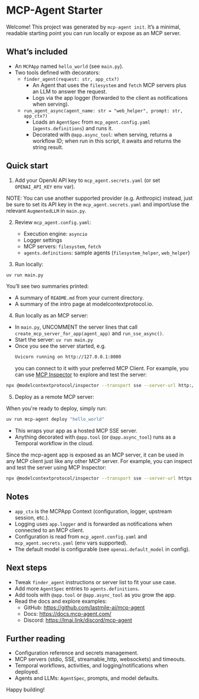 # MCP-Agent Starter

Welcome! This project was generated by `mcp-agent init`. It’s a minimal, readable starting point you can run locally or expose as an MCP server.

## What’s included

- An `MCPApp` named `hello_world` (see `main.py`).
- Two tools defined with decorators:
  - `finder_agent(request: str, app_ctx?)`
    - An Agent that uses the `filesystem` and `fetch` MCP servers plus an LLM to answer the request.
    - Logs via the app logger (forwarded to the client as notifications when serving).
  - `run_agent_async(agent_name: str = "web_helper", prompt: str, app_ctx?)`
    - Loads an `AgentSpec` from `mcp_agent.config.yaml` (`agents.definitions`) and runs it.
    - Decorated with `@app.async_tool`: when serving, returns a workflow ID; when run in this script, it awaits and returns the string result.

## Quick start

1. Add your OpenAI API key to `mcp_agent.secrets.yaml` (or set `OPENAI_API_KEY` env var).

NOTE: You can use another supported provider (e.g. Anthropic) instead, just be sure to set its API key in the `mcp_agent.secrets.yaml` and import/use the relevant `AugmentedLLM` in `main.py`.

2. Review `mcp_agent.config.yaml`:

   - Execution engine: `asyncio`
   - Logger settings
   - MCP servers: `filesystem`, `fetch`
   - `agents.definitions`: sample agents (`filesystem_helper`, `web_helper`)

3. Run locally:

```bash
uv run main.py
```

You’ll see two summaries printed:

- A summary of `README.md` from your current directory.
- A summary of the intro page at modelcontextprotocol.io.

4. Run locally as an MCP server:

- In `main.py`, UNCOMMENT the server lines that call `create_mcp_server_for_app(agent_app)` and `run_sse_async()`.
- Start the server: `uv run main.py`
- Once you see the server started, e.g.
  ```bash
  Uvicorn running on http://127.0.0.1:8000
  ```
  you can connect to it with your preferred MCP Client. For example, you can use [MCP Inspector](https://github.com/modelcontextprotocol/inspector) to explore and test the server:

```bash
npx @modelcontextprotocol/inspector --transport sse --server-url http://127.0.0.1:8000/sse
```

5. Deploy as a remote MCP server:

When you're ready to deploy, simply run:

```bash
uv run mcp-agent deploy "hello_world"
```

- This wraps your app as a hosted MCP SSE server.
- Anything decorated with `@app.tool` (or `@app.async_tool`) runs as a Temporal workflow in the cloud.

Since the mcp-agent app is exposed as an MCP server, it can be used in any MCP client just
like any other MCP server. For example, you can inspect and test the server using MCP Inspector:

```bash
npx @modelcontextprotocol/inspector --transport sse --server-url https://<server_id>.deployments.mcp-agent.com/sse
```

## Notes

- `app_ctx` is the MCPApp Context (configuration, logger, upstream session, etc.).
- Logging uses `app.logger` and is forwarded as notifications when connected to an MCP client.
- Configuration is read from `mcp_agent.config.yaml` and `mcp_agent.secrets.yaml` (env vars supported).
- The default model is configurable (see `openai.default_model` in config).

## Next steps

- Tweak `finder_agent` instructions or server list to fit your use case.
- Add more `AgentSpec` entries to `agents.definitions`.
- Add tools with `@app.tool` or `@app.async_tool` as you grow the app.
- Read the docs and explore examples:
  - GitHub: https://github.com/lastmile-ai/mcp-agent
  - Docs: https://docs.mcp-agent.com/
  - Discord: https://lmai.link/discord/mcp-agent

## Further reading

- Configuration reference and secrets management.
- MCP servers (stdio, SSE, streamable_http, websockets) and timeouts.
- Temporal workflows, activities, and logging/notifications when deployed.
- Agents and LLMs: `AgentSpec`, prompts, and model defaults.

Happy building!

